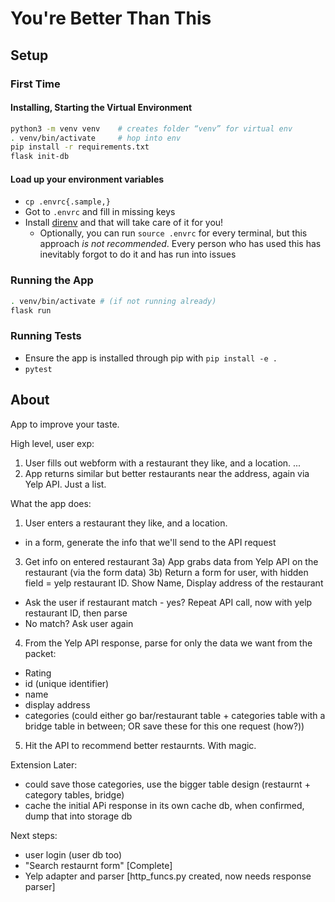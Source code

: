 # You're Better Than This

## Setup

### First Time

#### Installing, Starting the Virtual Environment

```bash
python3 -m venv venv    # creates folder “venv” for virtual env
. venv/bin/activate     # hop into env
pip install -r requirements.txt
flask init-db
```

#### Load up your environment variables

- `cp .envrc{.sample,}`
- Got to `.envrc` and fill in missing keys
- Install [direnv](https://direnv.net/) and that will take care of it for you!
  - Optionally, you can run `source .envrc` for every terminal, but this approach _is not recommended_. Every person who has used this has inevitably forgot to do it and has run into issues

### Running the App

```bash
. venv/bin/activate # (if not running already)
flask run
```

### Running Tests

- Ensure the app is installed through pip with `pip install -e .`
- `pytest`

## About

App to improve your taste.

High level, user exp:
1) User fills out webform with a restaurant they like, and a location.
...
4) App returns similar but better restaurants near the address, again via Yelp API. Just a list.


What the app does:
1) User enters a restaurant they like, and a location.
- in a form, generate the info that we'll send to the API request
<!-- 2) App confirms the location is real via Google Maps API (or similar) [might not need this, Yelp might know]
2a) If real, commit to database. Else, ask user again (maybe with suggestion "did you mean?") -->


3) Get info on entered restaurant
3a) App grabs data from Yelp API on the restaurant (via the form data)
3b) Return a form for user, with hidden field = yelp restaurant ID. Show Name, Display address of the restaurant
- Ask the user if restaurant match - yes? Repeat API call, now with yelp restaurant ID, then parse
- No match? Ask user again

4) From the Yelp API response, parse for only the data we want from the packet:
- Rating
- id (unique identifier)
- name
- display address
- categories (could either go bar/restaurant table + categories table with a bridge table in between; OR save these for this one request (how?))

5) Hit the API to recommend better restaurnts. With magic.

Extension Later:
- could save those categories, use the bigger table design (restaurnt + category tables, bridge)
- cache the initial APi response in its own cache db, when confirmed, dump that into storage db


Next steps:
- user login (user db too)
- "Search restaurnt form" [Complete]
- Yelp adapter and parser [http_funcs.py created, now needs response parser]

